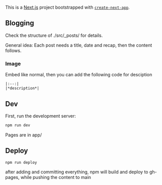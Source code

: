 This is a [Next.js](https://nextjs.org/) project bootstrapped with [`create-next-app`](https://github.com/vercel/next.js/tree/canary/packages/create-next-app).
## Blogging 
Check the structure of ./src/_posts/ for details.

General idea:
Each post needs a title, date and recap, then the content follows.

### Image
Embed like normal, then you can add the following code for desciption
```
|:--:|
|*description*|
```
## Dev

First, run the development server:

```bash
npm run dev
```

Pages are in app/

## Deploy
```bash
npm run deploy
```
after adding and committing everything, npm will build and deploy to gh-pages, while pushing the content to main

